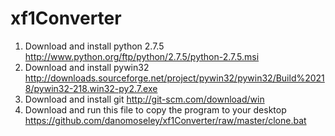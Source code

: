 xf1Converter
============

1. Download and install python 2.7.5 http://www.python.org/ftp/python/2.7.5/python-2.7.5.msi
2. Download and install pywin32 http://downloads.sourceforge.net/project/pywin32/pywin32/Build%20218/pywin32-218.win32-py2.7.exe
3. Download and install git http://git-scm.com/download/win
4. Download and run this file to copy the program to your desktop https://github.com/danomoseley/xf1Converter/raw/master/clone.bat
